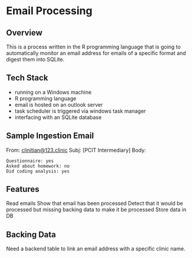 # Email Processing

## Overview
This is a process written in the R programming language that is going to automatically monitor an email address for emails of a specific format and digest them into SQLite.

## Tech Stack
- running on a Windows machine
- R programming language
- email is hosted on an outlook server
- task scheduler is triggered via windows task manager
- interfacing with an SQLite database

## Sample Ingestion Email
From: <clinitian@123.clinic>
Subj: [PCIT Intermediary]
Body:
```
Questionnaire: yes
Asked about homework: no
Did coding analysis: yes
```

## Features
Read emails
Show that email has been processed
Detect that it would be processed but missing backing data to make it be processed
Store data in DB

## Backing Data
Need a backend table to link an email address with a specific clinic name.

